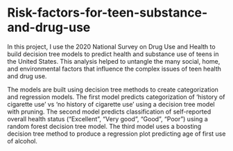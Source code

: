 # Risk-factors-for-teen-substance-and-drug-use
In this project, I use the 2020 National Survey on Drug Use and Health to build decision tree models to predict health and substance use of teens in the United States. This analysis helped to untangle the many social, home, and environmental factors that influence the complex issues of teen health and drug use. 

The models are built using decision tree methods to create categorization and regression models. The first model predicts categorization of ‘history of cigarette use’ vs ‘no history of cigarette use’ using a decision tree model with pruning. The second model predicts classification of self-reported overall health status (“Excellent”, “Very good”, “Good”, “Poor”) using a random forest decision tree model. The third model uses a boosting decision tree method to produce a regression plot predicting age of first use of alcohol. 

